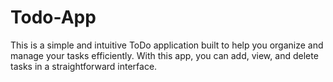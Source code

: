 # Todo-App
This is a simple and intuitive ToDo application built to help you organize and manage your tasks efficiently. With this app, you can add, view, and delete tasks in a straightforward interface.
